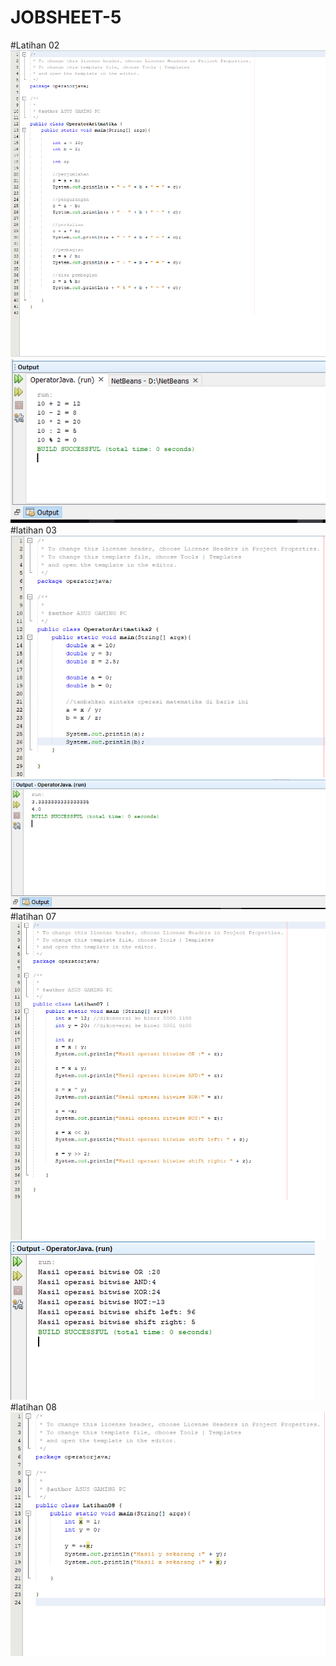 # JOBSHEET-5
#Latihan 02
![Alt text](https://github.com/mikaozora/JOBSHEET-5/blob/master/program%20latihan%2002.PNG)
![Alt text](https://github.com/mikaozora/JOBSHEET-5/blob/master/latihan%2002.PNG)
#latihan 03
![Alt text](https://github.com/mikaozora/JOBSHEET-5/blob/master/program%20latihan%2003.PNG)
![Alt text](https://github.com/mikaozora/JOBSHEET-5/blob/master/latihan%2003.PNG)
#latihan 07
![Alt text](https://github.com/mikaozora/JOBSHEET-5/blob/master/program%20latihan%2007.PNG)
![Alt text](https://github.com/mikaozora/JOBSHEET-5/blob/master/latihan%2007.PNG)
#latihan 08
![Alt text](https://github.com/mikaozora/JOBSHEET-5/blob/master/program%20latihan%2008.PNG)
